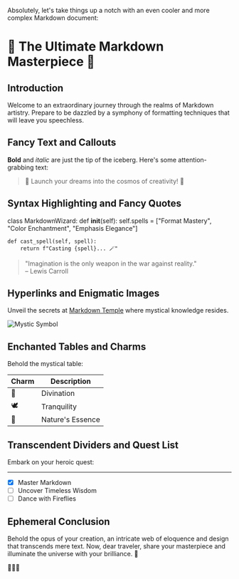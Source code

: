 Absolutely, let's take things up a notch with an even cooler and more complex Markdown document:


# 🌟 The Ultimate Markdown Masterpiece 🌟

## Introduction

Welcome to an extraordinary journey through the realms of Markdown artistry. Prepare to be dazzled by a symphony of formatting techniques that will leave you speechless.

## Fancy Text and Callouts

**Bold** and *italic* are just the tip of the iceberg. Here's some attention-grabbing text:

> 🚀 Launch your dreams into the cosmos of creativity! 🌌

## Syntax Highlighting and Fancy Quotes

class MarkdownWizard:
    def __init__(self):
        self.spells = ["Format Mastery", "Color Enchantment", "Emphasis Elegance"]

    def cast_spell(self, spell):
        return f"Casting {spell}... 🪄"


> "Imagination is the only weapon in the war against reality."  
> – Lewis Carroll

## Hyperlinks and Enigmatic Images

Unveil the secrets at [Markdown Temple](https://markdown-temple.org/) where mystical knowledge resides.

![Mystic Symbol](https://i.imgur.com/RqzqfN3.png)

## Enchanted Tables and Charms

Behold the mystical table:

| Charm   | Description             |
|---------|-------------------------|
| 🔮      | Divination             |
| 🕊️      | Tranquility            |
| 🌿      | Nature's Essence       |

## Transcendent Dividers and Quest List

Embark on your heroic quest:

---

- [x] Master Markdown
- [ ] Uncover Timeless Wisdom
- [ ] Dance with Fireflies

## Ephemeral Conclusion

Behold the opus of your creation, an intricate web of eloquence and design that transcends mere text. Now, dear traveler, share your masterpiece and illuminate the universe with your brilliance. 🌠

🔮📜🎨
